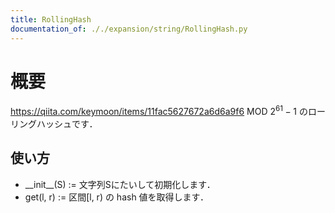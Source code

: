 ```yaml
---
title: RollingHash
documentation_of: ././expansion/string/RollingHash.py
---
```


# 概要
https://qiita.com/keymoon/items/11fac5627672a6d6a9f6
MOD $2^{61} - 1$ のローリングハッシュです．

## 使い方

- \_\_init\_\_(S) := 文字列Sにたいして初期化します．
- get(l, r) := 区間[l, r) の hash 値を取得します．

